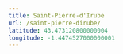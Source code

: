 ```yaml
---
title: Saint-Pierre-d'Irube
url: /saint-pierre-dirube/
latitude: 43.473120800000004
longitude: -1.4474527000000001
---
```


